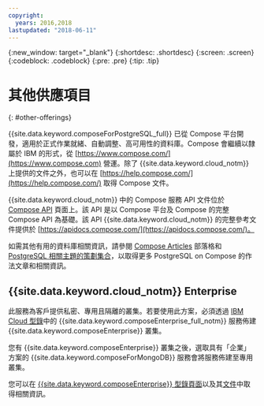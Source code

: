 ```yaml
---
copyright:
  years: 2016,2018
lastupdated: "2018-06-11"
---
```


{:new_window: target="_blank"}
{:shortdesc: .shortdesc}
{:screen: .screen}
{:codeblock: .codeblock}
{:pre: .pre}
{:tip: .tip}

# 其他供應項目
{: #other-offerings}

{{site.data.keyword.composeForPostgreSQL_full}} 已從 Compose 平台開發，適用於正式作業就緒、自動調整、高可用性的資料庫。Compose 會繼續以隸屬於 IBM 的形式，從 [https://www.compose.com/](https://www.compose.com) 營運。除了 {{site.data.keyword.cloud_notm}} 上提供的文件之外，也可以在 [https://help.compose.com/](https://help.compose.com/) 取得 Compose 文件。

{{site.data.keyword.cloud_notm}} 中的 Compose 服務 API 文件位於 [Compose API](https://www.compose.com/articles/the-ibm-cloud-compose-api/) 頁面上。該 API 是以 Compose 平台及 Compose 的完整 Compose API 為基礎。該 API {{site.data.keyword.cloud_notm}} 的完整參考文件提供於 [https://apidocs.compose.com/](https://apidocs.compose.com/)。

如需其他有用的資料庫相關資訊，請參閱 [Compose Articles](https://www.compose.com/articles/) 部落格和 [PostgreSQL 相關主題的策劃集合](https://www.compose.com/articles/curated-collection-postgresql/)，以取得更多 PostgreSQL on Compose 的作法文章和相關資訊。

## {{site.data.keyword.cloud_notm}} Enterprise

此服務為客戶提供私密、專用且隔離的叢集。若要使用此方案，必須透過 [IBM Cloud 型錄](https://console.{DomainName}.net/catalog/)中的 {{site.data.keyword.composeEnterprise_full_notm}} 服務佈建 {{site.data.keyword.composeEnterprise}} 叢集。

您有 {{site.data.keyword.composeEnterprise}} 叢集之後，選取具有「企業」方案的 {{site.data.keyword.composeForMongoDB}} 服務會將服務佈建至專用叢集。 

您可以在 [{{site.data.keyword.composeEnterprise}} 型錄頁面](https://console.{DomainName}/catalog/services/compose-enterprise)以及其[文件](https://console.{DomainName}/docs/services/ComposeEnterprise/index.html#about-compose-enterprise)中取得相關資訊。
